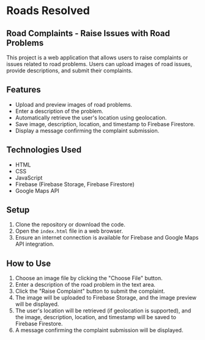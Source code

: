 # Roads Resolved
## Road Complaints - Raise Issues with Road Problems

This project is a web application that allows users to raise complaints or issues related to road problems. Users can upload images of road issues, provide descriptions, and submit their complaints.

## Features

- Upload and preview images of road problems.
- Enter a description of the problem.
- Automatically retrieve the user's location using geolocation.
- Save image, description, location, and timestamp to Firebase Firestore.
- Display a message confirming the complaint submission.

## Technologies Used

- HTML
- CSS
- JavaScript
- Firebase (Firebase Storage, Firebase Firestore)
- Google Maps API

## Setup

1. Clone the repository or download the code.
2. Open the `index.html` file in a web browser.
3. Ensure an internet connection is available for Firebase and Google Maps API integration.

## How to Use

1. Choose an image file by clicking the "Choose File" button.
2. Enter a description of the road problem in the text area.
3. Click the "Raise Complaint" button to submit the complaint.
4. The image will be uploaded to Firebase Storage, and the image preview will be displayed.
5. The user's location will be retrieved (if geolocation is supported), and the image, description, location, and timestamp will be saved to Firebase Firestore.
6. A message confirming the complaint submission will be displayed.


